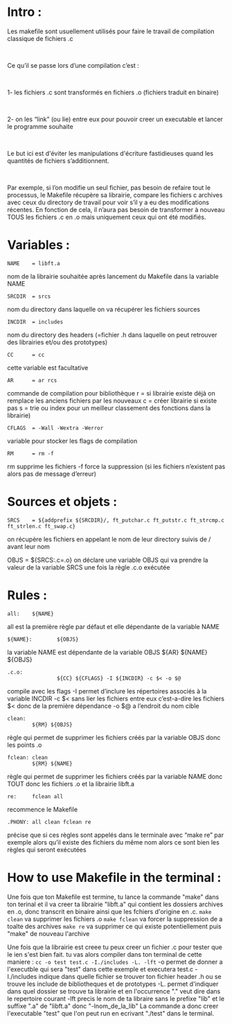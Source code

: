 # Intro :
Les makefile sont usuellement utilisés pour faire le travail de compilation classique de fichiers .c

<br>

Ce qu’il se passe lors d’une compilation c’est : 

<br>

1- les fichiers .c sont transformés en fichiers .o (fichiers traduit en binaire)

<br>

2- on les “link” (ou lie) entre eux pour pouvoir creer un executable et lancer le programme souhaite

<br>

Le but ici est d'éviter les manipulations d'écriture fastidieuses quand les quantités de fichiers s’additionnent. 

<br>

Par exemple, si l’on modifie un seul fichier, pas besoin de refaire tout le processus, le Makefile récupère sa librairie, 
compare les fichiers c archives avec ceux du directory de travail pour voir s’il y a eu des modifications récentes. 
En fonction de cela, il n’aura pas besoin de transformer à nouveau TOUS les fichiers .c en .o mais uniquement ceux qui ont été modifiés.

# Variables :

```
NAME	= libft.a

```
nom de la librairie souhaitée après lancement du Makefile dans la variable NAME


```
SRCDIR  = srcs

```
nom du directory dans laquelle on va récupérer les fichiers sources


```
INCDIR  = includes

```
nom du directory des headers (=fichier .h dans laquelle on peut retrouver des librairies et/ou des prototypes)


```
CC  	= cc

```
cette variable est facultative


```
AR  	= ar rcs

```
commande de compilation pour bibliothèque 
    r = si librairie existe déjà on remplace les anciens fichiers par les nouveaux 
    c = créer librairie si existe pas 
    s = trie ou index pour un meilleur classement des fonctions dans la librairie)


```
CFLAGS  = -Wall -Wextra -Werror

```
variable pour stocker les flags de compilation


```
RM  	= rm -f

```
rm supprime les fichiers
    -f force la suppression (si les fichiers n’existent pas alors pas de message d’erreur)

# Sources et objets :


```
SRCS	= ${addprefix ${SRCDIR}/, ft_putchar.c ft_putstr.c ft_strcmp.c ft_strlen.c ft_swap.c}

```
on récupère les fichiers en appelant le nom de leur directory suivis de / avant leur nom

OBJS	= ${SRCS:.c=.o}
on déclare une variable OBJS qui va prendre la valeur de la variable SRCS une fois la règle .c.o exécutée

# Rules :

```
all:	${NAME}	
```
all est la première règle par défaut et elle dépendante de la variable NAME

```
${NAME}:    	${OBJS}
```                      
la variable NAME est dépendante de la variable OBJS
            	${AR} ${NAME} ${OBJS}	

```
.c.o:
            	${CC} ${CFLAGS} -I ${INCDIR} -c $< -o $@
```
compile avec les flags
    -I permet d’inclure les répertoires associés à la variable INCDIR
    -c $< sans lier les fichiers entre eux c’est-a-dire les fichiers $< donc de la première dépendance
    -o $@ a l’endroit du nom cible

```
clean:		
    	${RM} ${OBJS}
```
règle qui permet de supprimer les fichiers créés par la variable OBJS donc les points .o

```
fclean: clean
    	${RM} ${NAME}
```	
règle qui permet de supprimer les fichiers créés par la variable NAME donc TOUT donc les fichiers .o et la librairie libft.a

```
re: 	fclean all
```
recommence le Makefile

```
.PHONY: all clean fclean re
```
précise que si ces règles sont appelés dans le terminale avec “make re” par exemple alors qu’il existe des fichiers du même nom 
alors ce sont bien les règles qui seront exécutées 

# How to use Makefile in the terminal :

Une fois que ton Makefile est termine, tu lance la commande "make" dans ton terinal et il va creer ta librairie "libft.a" 
qui contient les dossiers archives en .o, donc transcrit en binaire ainsi que les fchiers d'origine en .c.
``` make clean ``` va supprimer les fichiers .o
``` make fclean ``` va forcer la suppression de a toalte des archives
``` make re ``` va supprimer ce qui existe potentiellement puis "make" de nouveau l'archive

Une fois que la librairie est creee tu peux creer un fichier .c pour tester que le ien s'est bien fait.
tu vas alors compiler dans ton terminal de cette maniere :
    ``` cc -o test test.c -I./includes -L. -lft ```
        -o permet de donner a l'executble qui sera "test" dans cette exemple et executera test.c
        -I./includes indique dans quelle fichier se trouver ton fichier header .h ou se trouve les include de bibliotheques et de prototypes
        -L. permet d'indiquer dans quel dossier se trouve ta librairie et en l'occurrence "." veut dire dans le repertoire courant
        -lft precis le nom de ta libraire sans le prefixe "lib" et le suffixe ".a" de "libft.a" donc "-lnom_de_la_lib"
La commande a donc creer l'executable "test" que l'on peut run en ecrivant "./test" dans le terminal.
